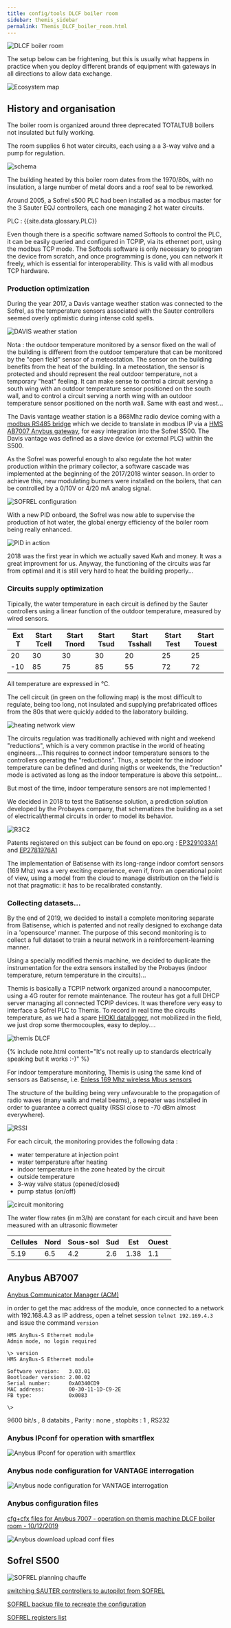 ```yaml
---
title: config/tools DLCF boiler room
sidebar: themis_sidebar
permalink: Themis_DLCF_boiler_room.html
---
```


![DLCF boiler room](DLCF_boiler_room.jpg)

The setup below can be frightening, but this is usually what happens in practice when you deploy different brands of equipment with gateways in all directions to allow data exchange.

![Ecosystem map](ecosysteme_DLCF_boiler_room.jpg)

## History and organisation

The boiler room is organized around three deprecated TOTALTUB boilers not insulated but fully working.

The room supplies 6 hot water circuits, each using a a 3-way valve and a pump for regulation.

![schema](sch_BR_DLCF.svg)

The building heated by this boiler room dates from the 1970/80s, with no insulation, a large number of metal doors and a roof seal to be reworked.

Around 2005, a Sofrel s500 PLC had been installed as a modbus master for the 3 Sauter EQJ controllers, each one managing 2 hot water circuits.

PLC : {{site.data.glossary.PLC}}

Even though there is a specific software named Softools to control the PLC, it can be easily queried and configured in TCPIP, via its ethernet port, using the modbus TCP mode. 
The Softools software is only necessary to program the device from scratch, and once programming is done, you can network it freely, which is essential for interoperability. 
This is valid with all modbus TCP hardware.

### Production optimization

During the year 2017, a Davis vantage weather station was connected to the Sofrel, as the temperature sensors associated with the Sauter controllers seemed overly optimistic during intense cold spells.

![DAVIS weather station](vantage_DAVIS.jpg)

Nota : the outdoor temperature monitored by a sensor fixed on the wall of the building is different from the outdoor temperature that can be monitored by the "open field" sensor of a meteostation. The sensor on the building benefits from the heat of the building. In a meteostation, the sensor is protected and should represent the real outdoor temperature, not a temporary "heat" feeling. 
It can make sense to control a circuit serving a south wing with an outdoor temperature sensor positioned on the south wall, and to control a circuit serving a north wing with an outdoor temperature sensor positioned on the north wall. Same with east and west...

The Davis vantage weather station is a 868Mhz radio device coming with a [modbus RS485 bridge](manuel_6537_F_ver10ct.pdf) which we decide to translate 
in modbus IP via a [HMS AB7007 Anybus gateway](https://www.anybus.com/fr/support/file-doc-downloads/communicator-specific/?ordercode=AB7007), for easy integration into the Sofrel S500. The Davis vantage was defined as a slave device (or external PLC) within the S500.

As the Sofrel was powerful enough to also regulate the hot water production within the primary collector, a software cascade was implemented at the beginning of the 2017/2018 winter season.
In order to achieve this, new modulating burners were installed on the boilers, that can be controlled by a 0/10V or 4/20 mA analog signal.

![SOFREL configuration](SOFREL_confc.svg)

With a new PID onboard, the Sofrel was now able to supervise the production of hot water, the global energy efficiency of the boiler room being really enhanced.

![PID in action](PID_heat_production.png)

2018 was the first year in which we actually saved Kwh and money. It was a great improvment for us.
Anyway, the functioning of the circuits was far from optimal and it is still very hard to heat the building properly...


### Circuits supply optimization

Tipically, the water temperature in each circuit is defined by the Sauter controllers using a linear function of the outdoor temperature, measured by wired sensors.

Ext T	|Start Tcell|	Start Tnord	|Start Tsud|	Start Tsshall|Start Test|Start Touest
--|--|--|--|--|--|--
20|30|30|30|20|25|25
-10|85|75|85|55|72|72

All temperature are expressed in °C.

The cell circuit (in green on the following map) is the most difficult to regulate, being too long, not insulated and supplying prefabricated offices from the 80s that were quickly added to the laboratory building.

![heating network view](heating_network_DLCFd.png)

The circuits regulation was traditionally achieved with night and weekend "reductions", which is a very common practise in the world of heating engineers....This requires to connect indoor temperature sensors to the controllers operating the "reductions". Thus, a setpoint for the indoor temperature can be defined and during nigths or weekends, the "reduction" mode is activated as long as the indoor temperature is above this setpoint...

But most of the time, indoor temperature sensors are not implemented !

We decided in 2018 to test the Batisense solution, a prediction solution developed by the Probayes company, that schematizes the building as a set of electrical/thermal circuits in order to model its behavior.

![R3C2](R3C2_modelb.svg)

Patents registered on this subject can be found on epo.org :
[EP3291033A1](https://worldwide.espacenet.com/patent/search/family/057209577/publication/EP3291033A1)
 and 
[EP2781976A1](https://worldwide.espacenet.com/patent/search/family/048656084/publication/EP2781976A1)

The implementation of Batisense with its long-range indoor comfort sensors (169 Mhz) was a very exciting experience, even if, from an operational point of view, using a model from the cloud to manage distribution on the field is not that pragmatic: it has to be recalibrated constantly.

### Collecting datasets...

By the end of 2019, we decided to install a complete monitoring separate from Batisense, which is patented and not really designed to exchange data in a 'opensource' manner. The purpose of this second monitoring is to collect a full dataset to train a neural network in a reinforcement-learning manner.

Using a specially modified themis machine, we decided to duplicate the instrumentation for the extra sensors installed by the Probayes (indoor temperature, return temperature in the circuits)...

Themis is basically a TCPIP network organized around a nanocomputer, using a 4G router for remote maintenance. The routeur has got a full DHCP server managing all connected TCPIP devices. It was therefore very easy to interface a Sofrel PLC to Themis. To record in real time the circuits temperature, as we had a spare [HIOKI datalogger](Themis_fluid_T_mes.html), not mobilized in the field, we just drop some thermocouples, easy to deploy....

![themis DLCF](Themis_DLCF_small.png)

{% include note.html content="It's not really up to standards electrically speaking but it works :-)" %}

For indoor temperature monitoring, Themis is using the same kind of sensors as Batisense, i.e. [Enless 169 Mhz wireless Mbus sensors](TRH_recording.html)

The structure of the building being very unfavourable to the propagation of radio waves (many walls and metal beams), a repeater was installed in order to guarantee a correct quality (RSSI close to -70 dBm almost everywhere).

![RSSI](RSSI_Cerema.png)

For each circuit, the monitoring provides the following data :
- water temperature at injection point
- water temperature after heating
- indoor temperature in the zone heated by the circuit
- outside temperature
- 3-way valve status (opened/closed)
- pump status (on/off)

![circuit monitoring](circuit_monitoring.png)

The water flow rates (in m3/h) are constant for each circuit and have been measured with an ultrasonic flowmeter

Cellules|Nord|Sous-sol|Sud|Est|Ouest
--|--|--|--|--|--
5.19|6.5|4.2|2.6|1.38|1.1


## Anybus AB7007

[Anybus Communicator Manager (ACM)](hms-scm-1204-169.zip)

in order to get the mac address of the module, once connected to a network with 192.168.4.3 as IP address, open a telnet session `telnet 192.169.4.3` and issue the command `version`

```
HMS AnyBus-S Ethernet module
Admin mode, no login required

\> version
HMS AnyBus-S Ethernet module

Software version:   3.03.01
Bootloader version: 2.00.02
Serial number:      0xA0340CD9
MAC address:        00-30-11-1D-C9-2E
FB type:            0x0083

\>

```

9600 bit/s
, 8 databits
, Parity : none
, stopbits : 1
, RS232

### Anybus IPconf for operation with smartflex

![Anybus IPconf for operation with smartflex](Anybus_IPconfig_on_smartflex.png)

### Anybus node configuration for VANTAGE interrogation

![Anybus node configuration for VANTAGE interrogation](Anybus_subnetwork_details_configuration.png)

### Anybus configuration files

[cfg+cfx files for Anybus 7007 - operation on themis machine DLCF boiler room - 10/12/2019](VANTAGE_HMS_10_12_2019.zip)

![Anybus download upload conf files](Anybus_download_upload.png)

## Sofrel S500

![SOFREL planning chauffe](planning_non_chauffage.png)

[switching SAUTER controllers to autopilot from SOFREL](SAUTER_auto_mode.pdf)

[SOFREL backup file to recreate the configuration](S500_10_12_2019.ica)

[SOFREL registers list](registres_modbus_afterEICwork.ods)


